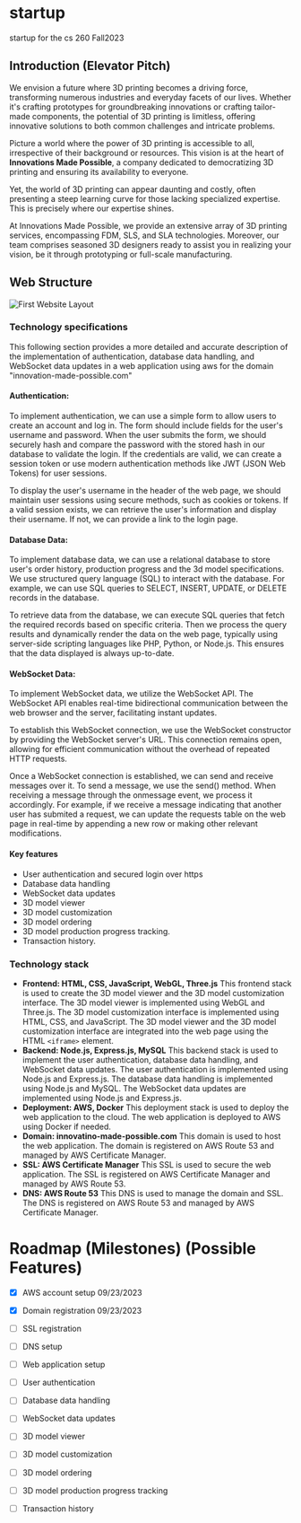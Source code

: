 # startup
startup for the cs 260 Fall2023 

## Introduction (Elevator Pitch)

We envision a future where 3D printing becomes a driving force, transforming numerous industries and everyday facets of our lives. Whether it's crafting prototypes for groundbreaking innovations or crafting tailor-made components, the potential of 3D printing is limitless, offering innovative solutions to both common challenges and intricate problems.

Picture a world where the power of 3D printing is accessible to all, irrespective of their background or resources. This vision is at the heart of **Innovations Made Possible**, a company dedicated to democratizing 3D printing and ensuring its availability to everyone.

Yet, the world of 3D printing can appear daunting and costly, often presenting a steep learning curve for those lacking specialized expertise. This is precisely where our expertise shines.

At Innovations Made Possible, we provide an extensive array of 3D printing services, encompassing FDM, SLS, and SLA technologies. Moreover, our team comprises seasoned 3D designers ready to assist you in realizing your vision, be it through prototyping or full-scale manufacturing.

## Web Structure 

![First Website Layout](/BYU-Classes/cs%20260%20Fall-2023/startup/Assets/Images/Innocations%20made%20possible%20(First%20Look).jpg)

### Technology specifications
This following section provides a more detailed and accurate description of the implementation of authentication, database data handling, and WebSocket data updates in a web application using aws for the domain "innovation-made-possible.com"

#### Authentication:
To implement authentication, we can use a simple form to allow users to create an account and log in. The form should include fields for the user's username and password. When the user submits the form, we should securely hash and compare the password with the stored hash in our database to validate the login. If the credentials are valid, we can create a session token or use modern authentication methods like JWT (JSON Web Tokens) for user sessions.

To display the user's username in the header of the web page, we should maintain user sessions using secure methods, such as cookies or tokens. If a valid session exists, we can retrieve the user's information and display their username. If not, we can provide a link to the login page.

#### Database Data:
To implement database data, we can use a relational database to store user's order history, production progress and the 3d model specifications. We use structured query language (SQL) to interact with the database. For example, we can use SQL queries to SELECT, INSERT, UPDATE, or DELETE records in the database.

To retrieve data from the database, we can execute SQL queries that fetch the required records based on specific criteria. Then we process the query results and dynamically render the data on the web page, typically using server-side scripting languages like PHP, Python, or Node.js. This ensures that the data displayed is always up-to-date.

#### WebSocket Data:
To implement WebSocket data, we utilize the WebSocket API. The WebSocket API enables real-time bidirectional communication between the web browser and the server, facilitating instant updates.

To establish this WebSocket connection, we use the WebSocket constructor by providing the WebSocket server's URL. This connection remains open, allowing for efficient communication without the overhead of repeated HTTP requests.

Once a WebSocket connection is established, we can send and receive messages over it. To send a message, we use the send() method. When receiving a message through the onmessage event, we process it accordingly. For example, if we receive a message indicating that another user has submited a request, we can update the requests table on the web page in real-time by appending a new row or making other relevant modifications.

#### Key features
- User authentication and secured login over https
- Database data handling
- WebSocket data updates
- 3D model viewer
- 3D model customization
- 3D model ordering
- 3D model production progress tracking.
- Transaction history.

### Technology stack
- **Frontend: HTML, CSS, JavaScript, WebGL, Three.js**
    This frontend stack is used to create the 3D model viewer and the 3D model customization interface. The 3D model viewer is implemented using WebGL and Three.js. The 3D model customization interface is implemented using HTML, CSS, and JavaScript. The 3D model viewer and the 3D model customization interface are integrated into the web page using the HTML `<iframe>` element.
- **Backend: Node.js, Express.js, MySQL**
    This backend stack is used to implement the user authentication, database data handling, and WebSocket data updates. The user authentication is implemented using Node.js and Express.js. The database data handling is implemented using Node.js and MySQL. The WebSocket data updates are implemented using Node.js and Express.js.
- **Deployment: AWS, Docker**
    This deployment stack is used to deploy the web application to the cloud. The web application is deployed to AWS using Docker if needed.
- **Domain: innovatino-made-possible.com**
    This domain is used to host the web application. The domain is registered on AWS Route 53 and managed by AWS Certificate Manager.
- **SSL: AWS Certificate Manager**
    This SSL is used to secure the web application. The SSL is registered on AWS Certificate Manager and managed by AWS Route 53.
- **DNS: AWS Route 53**
    This DNS is used to manage the domain and SSL. The DNS is registered on AWS Route 53 and managed by AWS Certificate Manager.

# Roadmap (Milestones) (Possible Features)
- [x]  AWS account setup 09/23/2023
- [x]  Domain registration 09/23/2023
- [ ]  SSL registration
- [ ]  DNS setup
- [ ]  Web application setup
- [ ]  User authentication
- [ ]  Database data handling
- [ ]  WebSocket data updates
- [ ]  3D model viewer
- [ ]  3D model customization
- [ ]  3D model ordering
- [ ]  3D model production progress tracking
- [ ]  Transaction history



